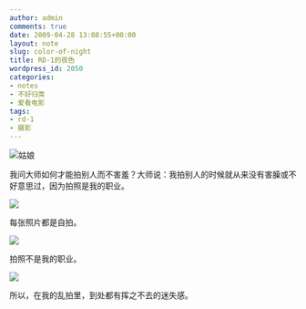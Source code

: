 ```yaml
---
author: admin
comments: true
date: 2009-04-28 13:08:55+00:00
layout: note
slug: color-of-night
title: RD-1的夜色
wordpress_id: 2050
categories:
- notes
- 不好归类
- 爱看电影
tags:
- rd-1
- 摄影
---
```


![姑娘](http://farm4.static.flickr.com/3354/3482458637_b773becaa6.jpg?v=0)

我问大师如何才能拍别人而不害羞？大师说：我拍别人的时候就从来没有害臊或不好意思过，因为拍照是我的职业。

![](http://farm4.static.flickr.com/3408/3482458749_c1fe10a51d.jpg?v=0)

每张照片都是自拍。

![](http://farm4.static.flickr.com/3391/3482453357_3fdd925e0d.jpg?v=0)

拍照不是我的职业。

![](http://farm4.static.flickr.com/3544/3482453347_0f992f1961.jpg?v=0)

所以，在我的乱拍里，到处都有挥之不去的迷失感。
